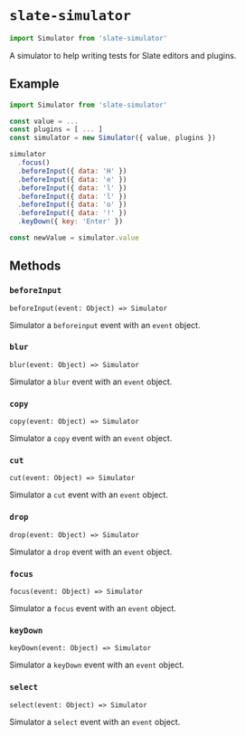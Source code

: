 
# `slate-simulator`

```js
import Simulator from 'slate-simulator'
```

A simulator to help writing tests for Slate editors and plugins.


## Example

```js
import Simulator from 'slate-simulator'

const value = ...
const plugins = [ ... ]
const simulator = new Simulator({ value, plugins })

simulator
  .focus()
  .beforeInput({ data: 'H' })
  .beforeInput({ data: 'e' })
  .beforeInput({ data: 'l' })
  .beforeInput({ data: 'l' })
  .beforeInput({ data: 'o' })
  .beforeInput({ data: '!' })
  .keyDown({ key: 'Enter' })

const newValue = simulator.value
```


## Methods

### `beforeInput`
`beforeInput(event: Object) => Simulator`

Simulator a `beforeinput` event with an `event` object.

### `blur`
`blur(event: Object) => Simulator`

Simulator a `blur` event with an `event` object.

### `copy`
`copy(event: Object) => Simulator`

Simulator a `copy` event with an `event` object.

### `cut`
`cut(event: Object) => Simulator`

Simulator a `cut` event with an `event` object.

### `drop`
`drop(event: Object) => Simulator`

Simulator a `drop` event with an `event` object.

### `focus`
`focus(event: Object) => Simulator`

Simulator a `focus` event with an `event` object.

### `keyDown`
`keyDown(event: Object) => Simulator`

Simulator a `keyDown` event with an `event` object.

### `select`
`select(event: Object) => Simulator`

Simulator a `select` event with an `event` object.

